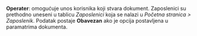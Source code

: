 **Operater**: omogućuje unos korisnika koji stvara dokument. Zaposlenici su prethodno uneseni u tablicu *Zaposlenici* koja se nalazi u *Početna stranica > Zaposlenik*. Podatak postaje **Obavezan** ako je opcija postavljena u paramatrima dokumenta.